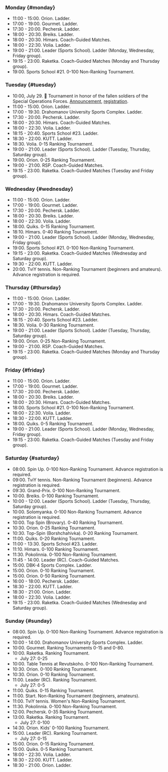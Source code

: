 ﻿
[//]: # (Use 🏆 for ranking events, 🏅 for non-ranking events, ❌ for canceled events)

### Monday {#monday}

* 11:00 - 15:00. Orion. Ladder.
* 17:00 - 19:00. Gourmet. Ladder.
* 17:30 - 20:00. Pechersk. Ladder.
* 18:00 - 20:30. Breiks. Ladder.
* 18:00 - 20:30. Himars. Coach-Guided Matches.
* 18:00 - 22:30. Volia. Ladder.
* 19:00 - 21:00. Leader (Sports School). Ladder (Monday, Wednesday, Friday group).
* 19:15 - 23:00. Raketka. Coach-Guided Matches (Monday and Thursday group).
* 19:00. Sports School #21. 0-100 Non-Ranking Tournament.

### Tuesday {#tuesday}

* 10:00, July 29. 🏅 Tournament in honor of the fallen soldiers of the Special Operations Forces. [Announcement](https://t.me/ttkiev/669), [registration](https://docs.google.com/forms/d/e/1FAIpQLSdOHdkPZSU6Xi0JCDuHojN4NmycbOlLpWI9BBcPb4kEpn2D9Q/viewform).
* 11:00 - 15:00. Orion. Ladder.
* 17:00 - 19:30. Drahomanov University Sports Complex. Ladder.
* 17:30 - 20:00. Pechersk. Ladder.
* 18:00 - 20:30. Himars. Coach-Guided Matches.
* 18:00 - 22:30. Volia. Ladder.
* 18:15 - 20:40. Sports School #23. Ladder.
* 18:30 - 22:00. KUTT. Ladder.
* 18:30. Volia. 0-15 Ranking Tournament.
* 19:00 - 21:00. Leader (Sports School). Ladder (Tuesday, Thursday, Saturday group).
* 19:00. Orion. 0-25 Ranking Tournament.
* 19:00 - 21:00. RSP. Coach-Guided Matches.
* 19:15 - 23:00. Raketka. Coach-Guided Matches (Tuesday and Friday group).

### Wednesday {#wednesday}

* 11:00 - 15:00. Orion. Ladder.
* 17:00 - 19:00. Gourmet. Ladder.
* 17:30 - 20:00. Pechersk. Ladder.
* 18:00 - 20:30. Breiks. Ladder.
* 18:00 - 22:30. Volia. Ladder.
* 18:00. Quiks. 0-15 Ranking Tournament.
* 18:10. Himars. 0-40 Ranking Tournament.
* 19:00 - 21:00. Leader (Sports School). Ladder (Monday, Wednesday, Friday group).
* 19:00. Sports School #21. 0-100 Non-Ranking Tournament.
* 19:15 - 23:00. Raketka. Coach-Guided Matches (Wednesday and Saturday group).
* 19:30 - 22:00. KUTT. Ladder.
* 20:00. TviY tennis. Non-Ranking Tournament (beginners and amateurs). Advance registration is required.

### Thursday {#thursday}

* 11:00 - 15:00. Orion. Ladder.
* 17:00 - 19:30. Drahomanov University Sports Complex. Ladder.
* 17:30 - 20:00. Pechersk. Ladder.
* 18:00 - 20:30. Himars. Coach-Guided Matches.
* 18:15 - 20:40. Sports School #23. Ladder.
* 18:30. Volia. 0-30 Ranking Tournament.
* 19:00 - 21:00. Leader (Sports School). Ladder (Tuesday, Thursday, Saturday group).
* 19:00. Orion. 0-25 Non-Ranking Tournament.
* 19:00 - 21:00. RSP. Coach-Guided Matches.
* 19:15 - 23:00. Raketka. Coach-Guided Matches (Monday and Thursday group).

### Friday {#friday}

* 11:00 - 15:00. Orion. Ladder.
* 17:00 - 19:00. Gourmet. Ladder.
* 17:30 - 20:00. Pechersk. Ladder.
* 18:00 - 20:30. Breiks. Ladder.
* 18:00 - 20:30. Himars. Coach-Guided Matches.
* 18:00. Sports School #21. 0-100 Non-Ranking Tournament.
* 18:00 - 22:30. Volia. Ladder.
* 18:30 - 22:00. KUTT. Ladder.
* 18:00. Quiks. 0-5 Ranking Tournament.
* 19:00 - 21:00. Leader (Sports School). Ladder (Monday, Wednesday, Friday group).
* 19:15 - 23:00. Raketka. Coach-Guided Matches (Tuesday and Friday group).

### Saturday {#saturday}

* 08:00. Spin Up. 0-100 Non-Ranking Tournament. Advance registration is required.
* 09:00. TviY tennis. Non-Ranking Tournament (beginners). Advance registration is required.
* 09:30. Grand-Prix. 0-100 Non-Ranking Tournament.
* 10:00. Breiks. 0-100 Ranking Tournament.
* 10:00 - 12:00. Leader (Sports School). Ladder (Tuesday, Thursday, Saturday group).
* 10:00. Solomyanka. 0-100 Non-Ranking Tournament. Advance registration is required.
* 10:00. Top Spin (Brovary). 0-40 Ranking Tournament.
* 10:30. Orion. 0-25 Ranking Tournament.
* 10:30. Top-Spin (Borshchahivka). 0-20 Ranking Tournament.
* 11:00. Quiks. 0-20 Ranking Tournament.
* 11:00 - 13:30. Sports School #23. Ladder.
* 11:10. Himars. 0-100 Ranking Tournament.
* 11:30. Pokolinnia. 0-100 Non-Ranking Tournament.
* 11:45 - 14:00. Leader (RC). Coach-Guided Matches.
* 15:00. DBK-4 Sports Complex. Ladder.
* 15:00. Orion. 0-10 Ranking Tournament.
* 15:00. Orion. 0-50 Ranking Tournament.
* 16:00 - 18:00. Pechersk. Ladder.
* 18:30 - 22:00. KUTT. Ladder.
* 18:30 - 21:00. Orion. Ladder.
* 18:00 - 22:30. Volia. Ladder.
* 19:15 - 23:00. Raketka. Coach-Guided Matches (Wednesday and Saturday group).

### Sunday {#sunday}

* 08:00. Spin Up. 0-100 Non-Ranking Tournament. Advance registration is required.
* 10:00 - 14:00. Drahomanov University Sports Complex. Ladder.
* 10:00. Gourmet. Ranking Tournaments 0-15 and 0-80.
* 10:00. Raketka. Ranking Tournament.
  * July 27: 0-25
* 10:00. Table Tennis at Revutskoho. 0-100 Non-Ranking Tournament.
* 10:30. Orion. 0-100 Ranking Tournament.
* 10:30. Orion. 0-10 Ranking Tournament.
* 11:00. Leader (RC). Ranking Tournament.
  * July 27: 0-5
* 11:00. Quiks. 0-15 Ranking Tournament.
* 11:00. Start. Non-Ranking Tournament (beginners, amateurs).
* 11:00. TviY tennis. Women's Non-Ranking Tournament.
* 11:30. Pokolinnia. 0-100 Non-Ranking Tournament.
* 12:00. Pechersk. 0-35 Ranking Tournament.
* 13:00. Raketka. Ranking Tournament.
  * July 27: 0-100
* 14:30. Orion. Kids' 0-100 Ranking Tournament.
* 15:00. Leader (RC). Ranking Tournament.
  * July 27: 0-15
* 15:00. Orion. 0-15 Ranking Tournament.
* 15:00. Quiks. 0-5 Ranking Tournament.
* 18:00 - 22:30. Volia. Ladder.
* 18:30 - 22:00. KUTT. Ladder.
* 18:30 - 21:00. Orion. Ladder.
